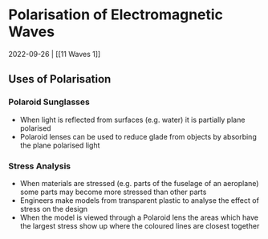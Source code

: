# Polarisation of Electromagnetic Waves
2022-09-26 | [[11 Waves 1]]

## Uses of Polarisation
### Polaroid Sunglasses
- When light is reflected from surfaces (e.g. water) it is partially plane polarised
- Polaroid lenses can be used to reduce glade from objects by absorbing the plane polarised light

### Stress Analysis
- When materials are stressed (e.g. parts of the fuselage of an aeroplane) some parts may become more stressed than other parts
- Engineers make models from transparent plastic to analyse the effect of stress on the design
- When the model is viewed through a Polaroid lens the areas which have the largest stress show up where the coloured lines are closest together